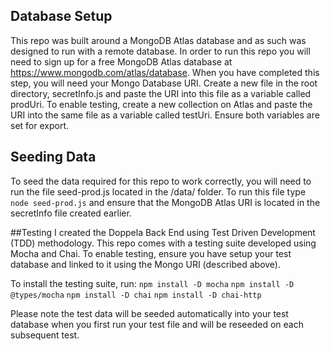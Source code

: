 ## Database Setup
This repo was built around a MongoDB Atlas database and as such was designed to run with a remote database. In order to run this repo you will need to sign up for a free MongoDB Atlas database at https://www.mongodb.com/atlas/database.
When you have completed this step, you will need your Mongo Database URI. Create a new file in the root directory, secretInfo.js and paste the URI into this file as a variable called prodUri.
To enable testing, create a new collection on Atlas and paste the URI into the same file as a variable called testUri. Ensure both variables are set for export.

## Seeding Data
To seed the data required for this repo to work correctly, you will need to run the file seed-prod.js located in the /data/ folder. To run this file type `node seed-prod.js` and ensure that the MongoDB Atlas URI is located in the secretInfo file created earlier.

##Testing
I created the Doppela Back End using Test Driven Development (TDD) methodology.
This repo comes with a testing suite developed using Mocha and Chai. To enable testing, ensure you have setup your test database and linked to it using the Mongo URI (described above).

To install the testing suite, run:
`npm install -D mocha`
`npm install -D @types/mocha`
`npm install -D chai`
`npm install -D chai-http`

Please note the test data will be seeded automatically into your test database when you first run your test file and will be reseeded on each subsequent test.
